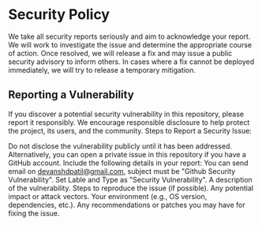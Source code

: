 # Security Policy
We take all security reports seriously and aim to acknowledge your report.
We will work to investigate the issue and determine the appropriate course of action.
Once resolved, we will release a fix and may issue a public security advisory to inform others.
In cases where a fix cannot be deployed immediately, we will try to release a temporary mitigation.


## Reporting a Vulnerability
If you discover a potential security vulnerability in this repository, please report it responsibly. We encourage responsible disclosure to help protect the project, its users, and the community.
Steps to Report a Security Issue:

  Do not disclose the vulnerability publicly until it has been addressed.
  Alternatively, you can open a private issue in this repository if you have a GitHub account.
  Include the following details in your report:
      You can send email on devanshdpatil@gmail.com, subject must be "Github Security Vulnerability".
      Set Lable and Type as "Security Vulnerability".
      A description of the vulnerability.
      Steps to reproduce the issue (if possible).
      Any potential impact or attack vectors.
      Your environment (e.g., OS version, dependencies, etc.).
      Any recommendations or patches you may have for fixing the issue.
